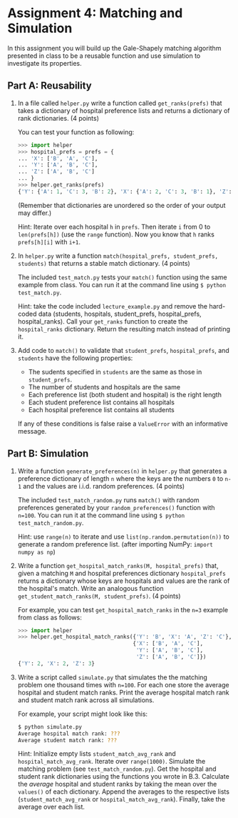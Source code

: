 # Assignment 4: Matching and Simulation

In this assignment you will build up the Gale-Shapely matching algorithm presented in class to be a reusable function and use simulation to investigate its properties.

## Part A: Reusability
1. In a file called `helper.py` write a function called `get_ranks(prefs)` that takes a dictionary of hospital preference lists and returns a dictionary of rank dictionaries. (4 points)

    You can test your function as following:

    ```python
    >>> import helper
    >>> hospital_prefs = prefs = {
    ... 'X': ['B', 'A', 'C'],
    ... 'Y': ['A', 'B', 'C'],
    ... 'Z': ['A', 'B', 'C']
    ... }
    >>> helper.get_ranks(prefs)
    {'Y': {'A': 1, 'C': 3, 'B': 2}, 'X': {'A': 2, 'C': 3, 'B': 1}, 'Z': {'A': 1, 'C': 3, 'B': 2}}
    ```
    (Remember that dictionaries are unordered so the order of your output may differ.)
    
    Hint: Iterate over each hospital `h` in `prefs`. Then iterate `i` from 0 to `len(prefs[h])` (use the `range` function). Now you know that `h` ranks `prefs[h][i]` with `i+1`.
    
2. In `helper.py` write a function `match(hospital_prefs, student_prefs, students)` that returns a stable match dictionary. (4 points)

    The included `test_match.py` tests your `match()` function using the same example from class. You can run it at the command line using `$ python test_match.py`.

    Hint: take the code included `lecture_example.py` and remove the hard-coded data (students, hospitals, student_prefs, hospital_prefs, hospital_ranks). Call your `get_ranks` function to create the `hospital_ranks` dictionary. Return the resulting match instead of printing it.
    
3. Add code to `match()` to validate that `student_prefs`, `hospital_prefs`, and `students` have the following properties:

    - The sudents specified in `students` are the same as those in `student_prefs`.
    - The number of students and hospitals are the same
    - Each preference list (both student and hospital) is the right length
    - Each student preference list contains all hospitals
    - Each hospital preference list contains all students
    
    If any of these conditions is false raise a `ValueError` with an informative message.
    
## Part B: Simulation

1. Write a function `generate_preferences(n)` in `helper.py` that generates a preference dictionary of length `n` where the keys are the numbers `0` to `n-1` and the values are i.i.d. random preferences. (4 points)

    The included `test_match_random.py` runs `match()` with random preferences generated by your `random_preferences()` function with `n=100`. You can run it at the command line using `$ python test_match_random.py`.

    Hint: use `range(n)` to iterate and use `list(np.random.permutation(n))` to generate a random preference list. (after importing NumPy: `import numpy as np`) 

2. Write a function `get_hospital_match_ranks(M, hospital_prefs)` that, given a matching `M` and hospital preferences dictionary `hospital_prefs` returns a dictionary whose keys are hospitals and values are the rank of the hospital's match. Write an analogous function `get_student_match_ranks(M, student_prefs)`. (4 points)

    For example, you can test `get_hospital_match_ranks` in the `n=3` example from class as follows:
   
    ```python
    >>> import helper
    >>> helper.get_hospital_match_ranks({'Y': 'B', 'X': 'A', 'Z': 'C'},
                                        {'X': ['B', 'A', 'C'],
                                         'Y': ['A', 'B', 'C'],
                                         'Z': ['A', 'B', 'C']})
    {'Y': 2, 'X': 2, 'Z': 3}
    ```
3. Write a script called `simulate.py` that simulates the the matching problem one thousand times with `n=100`. For each one store the average hospital and student match ranks. Print the average hospital match rank and student match rank across all simulations.

    For example, your script might look like this:
    ```bash
    $ python simulate.py
    Average hospital match rank: ???
    Average student match rank: ???
    ```
    
    Hint: Initialize empty lists `student_match_avg_rank` and `hospital_match_avg_rank`. Iterate over `range(1000)`. Simulate the matching problem (see `test_match_random.py`). Get the hospital and student rank dictionaries using the functions you wrote in B.3. Calculate the *average* hospital and student ranks by taking the mean over the `values()` of each dictionary. Append the averages to the respective lists (`student_match_avg_rank` or `hospital_match_avg_rank`). Finally, take the average over each list.
